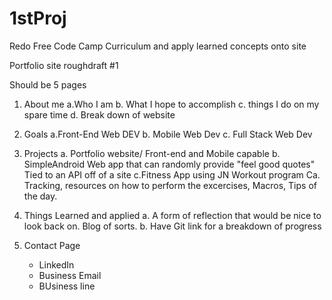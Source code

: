 # 1stProj

Redo Free Code Camp Curriculum and apply learned concepts onto site

Portfolio site roughdraft #1

Should be 5 pages

1. About me
   a.Who I am
   b. What I hope to accomplish
    c. things I do on my spare time
         d. Break down of website

2. Goals
   a.Front-End Web DEV
    b. Mobile Web Dev
      c. Full Stack Web Dev
      

3. Projects
  a. Portfolio website/ Front-end and Mobile capable
  b. SimpleAndroid Web app that can randomly provide "feel good quotes" Tied to an API off of a site
  c.Fitness App using JN Workout program
    Ca. Tracking, resources on how to perform the excercises, Macros, Tips of the day. 
    
  

4. Things Learned and applied
   a. A form of reflection that would be nice to look back on. Blog of sorts.
   b. Have Git link for a breakdown of progress
   

5. Contact Page
    - LinkedIn
    - Business Email
    - BUsiness line

